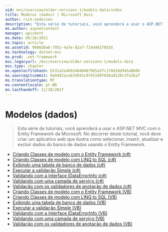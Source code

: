 ```yaml
---
uid: mvc/overview/older-versions-1/models-data/index
title: Modelos (dados) | Microsoft Docs
author: rick-anderson
description: "Esta série de tutoriais, você aprenderá a usar o ASP.NET MVC com o Entity Framework da Microsoft. No decorrer deste tutorial, você deve criar um aplicativo da web..."
ms.author: aspnetcontent
manager: wpickett
ms.date: 09/28/2011
ms.topic: article
ms.assetid: 9086d8a8-7952-4a7e-82a7-724d48178555
ms.technology: dotnet-mvc
ms.prod: .net-framework
msc.legacyurl: /mvc/overview/older-versions-1/models-data
msc.type: chapter
ms.openlocfilehash: b531a5ad6924840487985a57c178d18d945a0b06
ms.sourcegitcommit: 9a9483aceb34591c97451997036a9120c3fe2baf
ms.translationtype: MT
ms.contentlocale: pt-BR
ms.lasthandoff: 11/10/2017
---
```

<a name="models-data"></a>Modelos (dados)
====================
> Esta série de tutoriais, você aprenderá a usar o ASP.NET MVC com o Entity Framework da Microsoft. No decorrer deste tutorial, você deve criar um aplicativo web que ilustra como selecionar, inserir, atualizar e excluir dados do banco de dados usando o Entity Framework.


- [Criando Classes de modelo com o Entity Framework (c#)](creating-model-classes-with-the-entity-framework-cs.md)
- [Criando Classes de modelo com LINQ to SQL (c#)](creating-model-classes-with-linq-to-sql-cs.md)
- [Exibindo uma tabela de banco de dados (c#)](displaying-a-table-of-database-data-cs.md)
- [Executar a validação Simple (c#)](performing-simple-validation-cs.md)
- [Validando com a Interface IDataErrorInfo (c#)](validating-with-the-idataerrorinfo-interface-cs.md)
- [Validando com uma camada de serviço (c#)](validating-with-a-service-layer-cs.md)
- [Validação com os validadores de anotação de dados (c#)](validation-with-the-data-annotation-validators-cs.md)
- [Criando Classes de modelo com o Entity Framework (VB)](creating-model-classes-with-the-entity-framework-vb.md)
- [Criando Classes de modelo com LINQ to SQL (VB)](creating-model-classes-with-linq-to-sql-vb.md)
- [Exibindo uma tabela de banco de dados (VB)](displaying-a-table-of-database-data-vb.md)
- [Executar a validação Simple (VB)](performing-simple-validation-vb.md)
- [Validando com a Interface IDataErrorInfo (VB)](validating-with-the-idataerrorinfo-interface-vb.md)
- [Validando com uma camada de serviço (VB)](validating-with-a-service-layer-vb.md)
- [Validação com os validadores de anotação de dados (VB)](validation-with-the-data-annotation-validators-vb.md)
